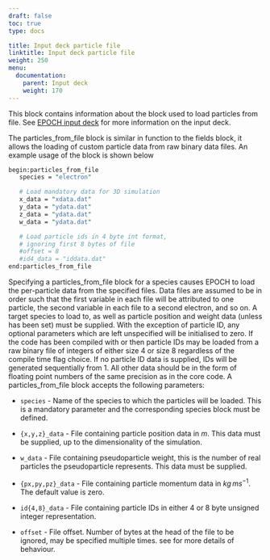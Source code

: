 ```yaml
---
draft: false
toc: true
type: docs

title: Input deck particle file
linktitle: Input deck particle file
weight: 250
menu:
  documentation:
    parent: Input deck
    weight: 170
---
```


This block contains information about the block used to load particles
from file. See [EPOCH input deck][Input_deck] for more
information on the input deck.

The particles_from_file block is similar in function to the fields
block, it allows the loading of custom particle data from raw binary
data files. An example usage of the block is shown below

```perl
begin:particles_from_file 
   species = "electron" 

   # Load mandatory data for 3D simulation
   x_data = "xdata.dat"
   y_data = "ydata.dat"
   z_data = "ydata.dat"
   w_data = "ydata.dat"

   # Load particle ids in 4 byte int format,
   # ignoring first 8 bytes of file 
   #offset = 8
   #id4_data = "iddata.dat"
end:particles_from_file
```

Specifying a particles_from_file block for a species causes EPOCH to
load the per-particle data from the specified files. Data files are
assumed to be in order such that the first variable in each file will be
attributed to one particle, the second variable in each file to a second
electron, and so on. A target species to load to, as well as particle
position and weight data (unless has been set) must be supplied. With
the exception of particle ID, any optional parameters which are left
unspecified will be initialised to zero.
If the code has been compiled with or then particle IDs may be loaded
from a raw binary file of integers of either size 4 or size 8 regardless
of the compile time flag choice. If no particle ID data is supplied, IDs
will be generated sequentially from 1.
All other data should be in the form of floating point numbers of the
same precision as in the core code.
A particles_from_file block accepts the following parameters:
- `species` - Name of the species to which the particles will
be loaded. This is a mandatory parameter and the corresponding species
block must be defined.
- `{x,y,z}_data` - File containing particle position data in
$m$. This data must be supplied, up to the dimensionality of the
simulation.
- `w_data` - File containing pseudoparticle weight, this is
the number of real particles the pseudoparticle represents. This data
must be supplied.

-   `{px,py,pz}_data` - File containing particle momentum
    data in $kg\,ms^{-1}$. The default value is zero.
-   `id{4,8}_data` - File containing particle IDs in either
    4 or 8 byte unsigned integer representation.
-   `offset` - File offset. Number of bytes at the head of
    the file to be ignored, may be specified multiple times. see for
    more details of behaviour.


<!-- ########################  Cross references  ######################## -->


[Acknowledging_EPOCH]: /tutorial/acknowledging_epoch
[Basic_examples]: /tutorial/basic_examples
[Basic_examples__focussing_a_gaussian_beam]: /tutorial/basic_examples/#focussing_a_gaussian_beam
[Binary_files]: /tutorial/binary_files
[Calculable_particle_properties]: /tutorial/calculable_particle_properties
[Compiler_Flags]: /tutorial/compiler_flags
[Compiling]: /tutorial/compiling
[FAQ]: /tutorial/faq
[FAQ__how_do_i_obtain_the_code]: /tutorial/faq/#how_do_i_obtain_the_code
[Input_deck]: /tutorial/input_deck
[Input_deck_adf]: /tutorial/input_deck_adf
[Input_deck_boundaries]: /tutorial/input_deck_boundaries
[Input_deck_boundaries__cpml_boundary_conditions]: /tutorial/input_deck_boundaries/#cpml_boundary_conditions
[Input_deck_boundaries__thermal_boundary_conditions]: /tutorial/input_deck_boundaries/#thermal_boundary_conditions
[Input_deck_collisions]: /tutorial/input_deck_collisions
[Input_deck_constant]: /tutorial/input_deck_constant
[Input_deck_control]: /tutorial/input_deck_control
[Input_deck_control__basics]: /tutorial/input_deck_control/#basics
[Input_deck_control__maxwell_solvers]: /tutorial/input_deck_control/#maxwell_solvers
[Input_deck_control__requesting_output_dumps_at_run_time]: /tutorial/input_deck_control/#requesting_output_dumps_at_run_time
[Input_deck_control__stencil_block]: /tutorial/input_deck_control/#stencil_block
[Input_deck_control__strided_current_filtering]: /tutorial/input_deck_control/#strided_current_filtering
[Input_deck_dist_fn]: /tutorial/input_deck_dist_fn
[Input_deck_fields]: /tutorial/input_deck_fields
[Input_deck_injector]: /tutorial/input_deck_injector
[Input_deck_injector__keys]: /tutorial/input_deck_injector/#keys
[Input_deck_laser]: /tutorial/input_deck_laser
[Input_deck_operator]: /tutorial/input_deck_operator
[Input_deck_output__directives]: /tutorial/input_deck_output/#directives
[Input_deck_output_block]: /tutorial/input_deck_output_block
[Input_deck_output_block__derived_variables]: /tutorial/input_deck_output_block/#derived_variables
[Input_deck_output_block__directives]: /tutorial/input_deck_output_block/#directives
[Input_deck_output_block__dumpmask]: /tutorial/input_deck_output_block/#dumpmask
[Input_deck_output_block__multiple_output_blocks]: /tutorial/input_deck_output_block/#multiple_output_blocks
[Input_deck_output_block__particle_variables]: /tutorial/input_deck_output_block/#particle_variables
[Input_deck_output_block__single-precision_output]: /tutorial/input_deck_output_block/#single-precision_output
[Input_deck_output_global]: /tutorial/input_deck_output_global
[Input_deck_particle_file]: /tutorial/input_deck_particle_file
[Input_deck_probe]: /tutorial/input_deck_probe
[Input_deck_qed]: /tutorial/input_deck_qed
[Input_deck_species]: /tutorial/input_deck_species
[Input_deck_species__arbitrary_distribution_functions]: /tutorial/input_deck_species/#arbitrary_distribution_functions
[Input_deck_species__ionisation]: /tutorial/input_deck_species/#ionisation
[Input_deck_species__maxwell_juttner_distributions]: /tutorial/input_deck_species/#maxwell_juttner_distributions
[Input_deck_species__particle_migration_between_species]: /tutorial/input_deck_species/#particle_migration_between_species
[Input_deck_species__species_boundary_conditions]: /tutorial/input_deck_species/#species_boundary_conditions
[Input_deck_subset]: /tutorial/input_deck_subset
[Input_deck_window]: /tutorial/input_deck_window
[Landing]: /tutorial/landing
[Landing_Page]: /tutorial/landing_page
[Libraries]: /tutorial/libraries
[Links]: /tutorial/links
[Maths_parser__functions]: /tutorial/maths_parser/#functions
[Non-thermal_initial_conditions]: /tutorial/non-thermal_initial_conditions
[Previous_versions]: /tutorial/previous_versions
[Python]: /tutorial/python
[Running]: /tutorial/running
[SDF_Landing_Page]: /tutorial/sdf_landing_page
[Structure]: /tutorial/structure
[Using_EPOCH_in_practice]: /tutorial/using_epoch_in_practice
[Using_EPOCH_in_practice__manually_overriding_particle_parameters_set_by_the_autoloader]: /tutorial/using_epoch_in_practice/#manually_overriding_particle_parameters_set_by_the_autoloader
[Using_EPOCH_in_practice__parameterising_input_decks]: /tutorial/using_epoch_in_practice/#parameterising_input_decks
[Using_delta_f]: /tutorial/using_delta_f
[Visualising_SDF_files_with_IDL_or_GDL]: /tutorial/visualising_sdf_files_with_idl_or_gdl
[Visualising_SDF_files_with_LLNL_VisIt]: /tutorial/visualising_sdf_files_with_llnl_visit
[Workshop_examples]: /tutorial/workshop_examples
[Workshop_examples__a_2d_laser]: /tutorial/workshop_examples/#a_2d_laser
[Workshop_examples__a_basic_em-field_simulation]: /tutorial/workshop_examples/#a_basic_em-field_simulation
[Workshop_examples__getting_the_example_decks_for_this_workshop]: /tutorial/workshop_examples/#getting_the_example_decks_for_this_workshop
[Workshop_examples__specifying_particle_species]: /tutorial/workshop_examples/#specifying_particle_species
[Workshop_examples_continued]: /tutorial/workshop_examples_continued
